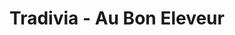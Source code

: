 ---
title: "Tradivia - Au Bon Eleveur"
url: /saint-jean-de-braye/tradivia-au-bon-eleveur/
shop: boucherie
---